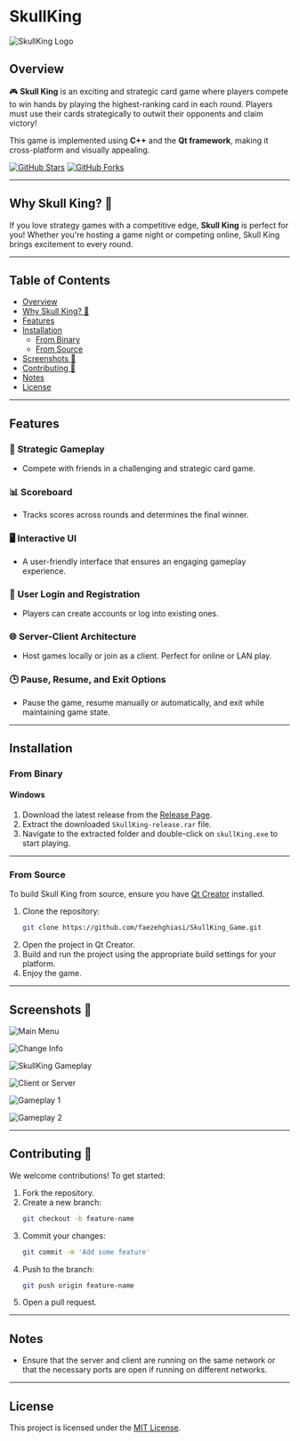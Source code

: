 # SkullKing

![SkullKing Logo](https://via.placeholder.com/800x200.png?text=Skull+King+Game)

## Overview

🎮 **Skull King** is an exciting and strategic card game where players compete to win hands by playing the highest-ranking card in each round. Players must use their cards strategically to outwit their opponents and claim victory! 

This game is implemented using **C++** and the **Qt framework**, making it cross-platform and visually appealing.

[![GitHub Stars](https://img.shields.io/github/stars/faezehghiasi/SkullKing_Game?style=social)](https://github.com/faezehghiasi/SkullKing_Game/stargazers)
[![GitHub Forks](https://img.shields.io/github/forks/faezehghiasi/SkullKing_Game?style=social)](https://github.com/faezehghiasi/SkullKing_Game/network/members)

---

## Why Skull King? 🌟

If you love strategy games with a competitive edge, **Skull King** is perfect for you! Whether you're hosting a game night or competing online, Skull King brings excitement to every round.

---

## Table of Contents

- [Overview](#overview)
- [Why Skull King? 🌟](#why-skull-king)
- [Features](#features)
- [Installation](#installation)
  - [From Binary](#from-binary)
  - [From Source](#from-source)
- [Screenshots 📸](#screenshots-)
- [Contributing 🤝](#contributing-)
- [Notes](#notes)
- [License](#license)

---

## Features

### 🎯 Strategic Gameplay
- Compete with friends in a challenging and strategic card game.

### 📊 Scoreboard
- Tracks scores across rounds and determines the final winner.

### 🖥️ Interactive UI
- A user-friendly interface that ensures an engaging gameplay experience.

### 🔑 User Login and Registration
- Players can create accounts or log into existing ones.

### 🌐 Server-Client Architecture
- Host games locally or join as a client. Perfect for online or LAN play.

### 🕒 Pause, Resume, and Exit Options
- Pause the game, resume manually or automatically, and exit while maintaining game state.

---

## Installation

### From Binary

#### Windows
1. Download the latest release from the [Release Page](https://github.com/faezehghiasi/SkullKing_Game/releases/tag/v1.0.0).
2. Extract the downloaded `SkullKing-release.rar` file.
3. Navigate to the extracted folder and double-click on `skullKing.exe` to start playing.

---

### From Source

To build Skull King from source, ensure you have [Qt Creator](https://www.qt.io/download) installed.

1. Clone the repository:
   ```bash
   git clone https://github.com/faezehghiasi/SkullKing_Game.git
2. Open the project in Qt Creator.
3. Build and run the project using the appropriate build settings for your platform.
4. Enjoy the game.

---

## Screenshots 📸

![Main Menu](https://s8.uupload.ir/files/screenshot_2024-08-04_152651_hezf.png)

![Change Info](https://s8.uupload.ir/files/screenshot_2024-08-04_190102_h0v3.png)

![SkullKing Gameplay](https://s8.uupload.ir/files/screenshot_2024-08-04_152542_ie7j.png)

![Client or Server](https://s8.uupload.ir/files/screenshot_2024-08-04_152709_a1xt.png)

![Gameplay 1](https://s8.uupload.ir/files/screenshot_2024-08-04_153014_emqr.png)

![Gameplay 2](https://s8.uupload.ir/files/screenshot_2024-08-04_153144_rndl.png)

---

## Contributing 🤝

We welcome contributions! To get started:

1. Fork the repository.
2. Create a new branch:
   ```bash
   git checkout -b feature-name
3. Commit your changes:
   ```bash
   git commit -m 'Add some feature'
4. Push to the branch:
   ```bash
   git push origin feature-name
5. Open a pull request.

---

## Notes

- Ensure that the server and client are running on the same network or that the necessary ports are open if running on different networks.

---

## License

This project is licensed under the [MIT License](https://github.com/faezehghiasi/SkullKing_Game/blob/main/LICENSE).




